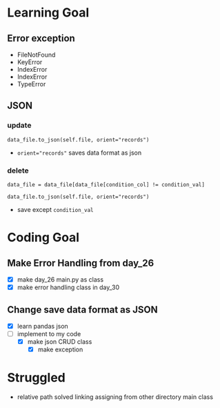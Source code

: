 # Learning Goal
## Error exception
- FileNotFound
- KeyError
- IndexError
- IndexError
- TypeError
## JSON
### update
`data_file.to_json(self.file, orient="records")`
- `orient="records"` saves data format as json
### delete
  `data_file = data_file[data_file[condition_col] != condition_val]`

  `data_file.to_json(self.file, orient="records")`
- save except `condition_val`
# Coding Goal
## Make Error Handling from day_26
- [x] make day_26 main.py as class
- [x] make error handling class in day_30
## Change save data format as JSON
- [x] learn pandas json
- [ ] implement to my code
  - [x] make json CRUD class
    - [x] make exception
# Struggled
- relative path solved linking assigning from other directory main class